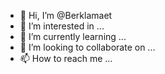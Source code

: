 - 👋 Hi, I’m @Berklamaet
- 👀 I’m interested in ...
- 🌱 I’m currently learning ...
- 💞️ I’m looking to collaborate on ...
- 📫 How to reach me ...

<!---
Berklamaet/Berklamaet is a ✨ special ✨ repository because its `README.md` (this file) appears on your GitHub profile.
You can click the Preview link to take a look at your changes.
--->
